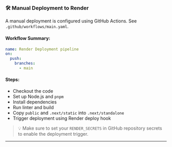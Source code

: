 ### 🛠 Manual Deployment to Render

A manual deployment is configured using GitHub Actions. See `.github/workflows/main.yaml`.

#### Workflow Summary:

```yaml
name: Render Deployment pipeline
on:
  push:
    branches:
      - main
```

#### Steps:

* Checkout the code
* Set up Node.js and `pnpm`
* Install dependencies
* Run linter and build
* Copy `public` and `.next/static` into `.next/standalone`
* Trigger deployment using Render deploy hook

> 💡 Make sure to set your `RENDER_SECRETS` in GitHub repository secrets to enable the deployment trigger.

---